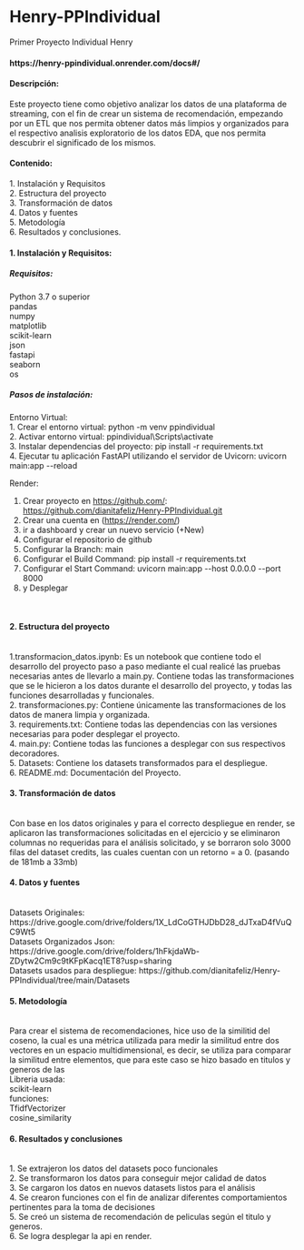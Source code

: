 # Henry-PPIndividual
Primer Proyecto Individual Henry<br>
<h4> https://henry-ppindividual.onrender.com/docs#/ </h4>
<h4>Descripción:</h4>
Este proyecto tiene como objetivo analizar los datos de una plataforma de streaming, con el fin de crear un sistema de recomendación, empezando por un ETL que nos permita obtener datos más limpios y organizados para el respectivo analisis exploratorio de los datos EDA, que nos permita descubrir el significado de los mismos.
<h4>Contenido:</h4>
1. Instalación y Requisitos <br>
2. Estructura del proyecto <br>
3. Transformación de datos <br>
4. Datos y fuentes <br>
5. Metodología <br>
6. Resultados y conclusiones. <br>

<h4>1. Instalación y Requisitos:</h4> 
<h5>Requisitos:</h5> 
Python 3.7 o superior <br>
pandas <br>
numpy <br>
matplotlib <br>
scikit-learn <br>
json <br>
fastapi <br>
seaborn <br>
os <br>

<h5>Pasos de instalación:</h5> 
Entorno Virtual: <br>
1. Crear el entorno virtual: python -m venv ppindividual <br>
2. Activar entorno virtual: ppindividual\Scripts\activate <br>
3. Instalar dependencias del proyecto: pip install -r requirements.txt <br>
4. Ejecutar tu aplicación FastAPI utilizando el servidor de Uvicorn: uvicorn main:app --reload <br>

Render: <br>
1. Crear proyecto en https://github.com/: https://github.com/dianitafeliz/Henry-PPIndividual.git 
2. Crear una cuenta en (https://render.com/)
3. ir a dashboard y crear un nuevo servicio (+New)
4. Configurar el repositorio de github 
5. Configurar la Branch: main
6. Configurar el Build Command: pip install -r requirements.txt
7. Configurar el Start Command: uvicorn main:app --host 0.0.0.0 --port 8000
8. y Desplegar
 <br>
<h4>2. Estructura del proyecto</h4>
 <br>
1.transformacion_datos.ipynb: Es un notebook que contiene todo el desarrollo del proyecto paso a paso mediante el cual realicé las pruebas necesarias antes de llevarlo a main.py. Contiene todas las transformaciones que se le hicieron a los datos durante el desarrollo del proyecto, y todas las funciones desarrolladas y funcionales. <br>
2. transformaciones.py: Contiene únicamente las transformaciones de los datos de manera limpia y organizada. <br>
3. requirements.txt: Contiene todas las dependencias con las versiones necesarias para poder desplegar el proyecto. <br>
4. main.py: Contiene todas las funciones a desplegar con sus respectivos decoradores. <br>
5. Datasets: Contiene los datasets transformados para el despliegue. <br>
6. README.md: Documentación del Proyecto. <br>

<h4>3. Transformación de datos</h4> <br>
Con base en los datos originales y para el correcto despliegue en render, se aplicaron las transformaciones solicitadas en el ejercicio y se eliminaron columnas no requeridas para el análisis solicitado, y se borraron solo 3000 filas del dataset credits, las cuales cuentan con un retorno = a 0. (pasando de 181mb a 33mb) <br>

<h4>4. Datos y fuentes </h4> <br>
Datasets Originales: https://drive.google.com/drive/folders/1X_LdCoGTHJDbD28_dJTxaD4fVuQC9Wt5 <br>
Datasets Organizados Json: https://drive.google.com/drive/folders/1hFkjdaWb-ZDytw2Cm9c9tKFpKacq1ET8?usp=sharing <br>
Datasets usados para despliegue: https://github.com/dianitafeliz/Henry-PPIndividual/tree/main/Datasets <br>

<h4>5. Metodología</h4> <br>
Para crear el sistema de recomendaciones, hice uso de la similitid del coseno, la cual es una métrica utilizada para medir la similitud entre dos vectores en un espacio multidimensional, es decir, se utiliza para comparar la similitud entre elementos, que para este caso se hizo basado en titulos y generos de las  <br>
Libreria usada: <br>
scikit-learn <br>
funciones:  <br>
TfidfVectorizer <br>
cosine_similarity <br>

<h4>6. Resultados y conclusiones</h4> <br>
1. Se extrajeron los datos del datasets poco funcionales <br>
2. Se transformaron los datos para conseguir mejor calidad de datos <br>
3. Se cargaron los datos en nuevos datasets listos para el análisis <br>
4. Se crearon funciones con el fin de analizar diferentes comportamientos pertinentes para la toma de decisiones <br>
5. Se creó un sistema de recomendación de peliculas según el titulo y generos. <br>
6. Se logra desplegar la api en render. <br>
